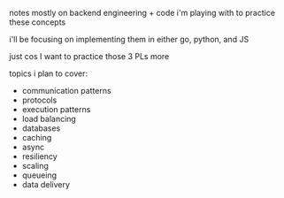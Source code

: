 notes mostly on backend engineering + code i'm playing with to practice these concepts

i'll be focusing on implementing them in either go, python, and JS

just cos I want to practice those 3 PLs more

topics i plan to cover:

- communication patterns
- protocols
- execution patterns
- load balancing
- databases
- caching
- async
- resiliency
- scaling
- queueing
- data delivery
